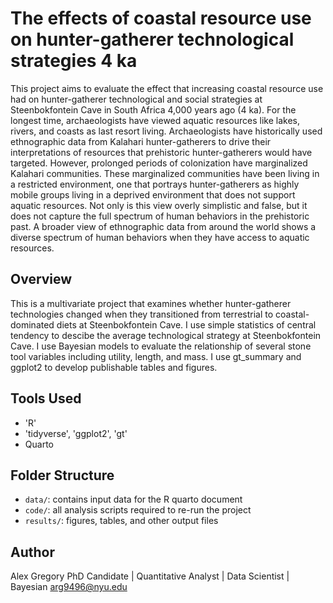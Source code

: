 # The effects of coastal resource use on hunter-gatherer technological strategies 4 ka
This project aims to evaluate the effect that increasing coastal resource use had on hunter-gatherer technological and social strategies at Steenbokfontein Cave in South Africa 4,000 years ago (4 ka). For the longest time, archaeologists have viewed aquatic resources like lakes, rivers, and coasts as last resort living. Archaeologists have historically used ethnographic data from Kalahari hunter-gatherers to drive their interpretations of resources that prehistoric hunter-gatherers would have targeted. However, prolonged periods of colonization have marginalized Kalahari communities. These marginalized communities have been living in a restricted environment, one that portrays hunter-gatherers as highly mobile groups living in a deprived environment that does not support aquatic resources. Not only is this view overly simplistic and false, but it does not capture the full spectrum of human behaviors in the prehistoric past. A broader view of ethnographic data from around the world shows a diverse spectrum of human behaviors when they have access to aquatic resources.

## Overview
This is a multivariate project that examines whether hunter-gatherer technologies changed when they transitioned from terrestrial to coastal-dominated diets at Steenbokfontein Cave. I use simple statistics of central tendency to descibe the average technological strategy at Steenbokfontein Cave. I use Bayesian models to evaluate the relationship of several stone tool variables including utility, length, and mass. I use gt_summary and ggplot2 to develop publishable tables and figures.

## Tools Used
- 'R'
- 'tidyverse', 'ggplot2', 'gt'
- Quarto

## Folder Structure

- `data/`: contains input data for the R quarto document
- `code/`: all analysis scripts required to re-run the project
- `results/`: figures, tables, and other output files

## Author

Alex Gregory
PhD Candidate | Quantitative Analyst | Data Scientist | Bayesian
arg9496@nyu.edu

